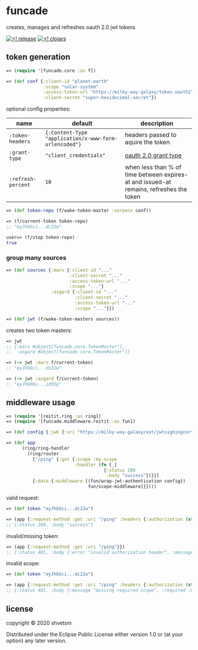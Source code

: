 # funcade

creates, manages and refreshes oauth 2.0 jwt tokens

[![<! release](https://img.shields.io/badge/dynamic/json.svg?label=release&url=https%3A%2F%2Fclojars.org%2Ftolitius%2Ffuncade%2Flatest-version.json&query=version&colorB=blue)](https://github.com/tolitius/funcade/releases)
[![<! clojars](https://img.shields.io/clojars/v/tolitius/funcade.svg)](https://clojars.org/tolitius/funcade)

## token generation

```clojure
=> (require '[funcade.core :as f])

=> (def conf {:client-id "planet-earth"
              :scope "solar-system"
              :access-token-url "https://milky-way-galaxy/token.oauth2"
              :client-secret "super-hexidecimal-secret"})
```

optional config properties:

name | default | description
------------ | ------------- | -------------
`:token-headers` | `{:Content-Type "application/x-www-form-urlencoded"}` | headers passed to aquire the token
`:grant-type` | `"client_credentials"` | [oauth 2.0 grant type](https://oauth.net/2/grant-types/)
`:refresh-percent` | `10` | when less than % of time between expires-at and issued-at remains, refreshes the token

```clojure
=> (def token-repo (f/wake-token-master :serpens conf))

=> (f/current-token token-repo)
;; "eyJhbGci...dc22w"
```

```clojure
user=> (f/stop token-repo)
true
```

### group many sources

```clojure
=> (def sources {:mars {:client-id "..."
                        :client-secret "..."
                        :access-token-url "..."
                        :scope "..."}
                 :asgard {:client-id "..."
                          :client-secret "..."
                          :access-token-url "..."
                          :scope "..."}})

=> (def jwt (f/wake-token-masters sources))
```

creates two token masters:

```clojure
=> jwt
;; {:mars #object[funcade.core.TokenMaster"],
;;  :asgard #object[funcade.core.TokenMaster"]}

=> (-> jwt :mars f/current-token)
;; "eyJhbGci...dc22w"

=> (-> jwt :asgard f/current-token)
;; "eyJhbRkv...id95p"
```

## middleware usage

```clojure
=> (require '[reitit.ring :as ring])
=> (require '[funcade.middleware.reitit :as fun])

=> (def config {:jwk {:uri "https://milky-way-galaxy/ext/jwtsigningcert/jwks"})

=> (def app
      (ring/ring-handler
        (ring/router
          ["/ping" {:get {:scope :my-scope
                          :handler (fn [_]
                                     {:status 200
                                      :body "success"})}}]
          {:data {:middleware [(fun/wrap-jwt-authentication config})
                               fun/scope-middleware]}})))
```

valid request:

```clojure 
=> (def token "eyJhbGci...dc22w")

=> (app {:request-method :get :uri "/ping" :headers {:authorization (str "Bearer " token)}})
;; {:status 200, :body "success"}
```

invalid/missing token:

```clojure 
=> (app {:request-method :get :uri "/ping"}})
;; {:status 401, :body {:error "invalid authorization header", :message "access to /ping is not authorized"}}
```

invalid scope:

```clojure 
=> (def token "eyJhbGci...dc22w")

=> (app {:request-method :get :uri "/ping" :headers {:authorization (str "Bearer " token)}})
;; {:status 401, :body {:message "missing required scope", :required :my-scope, :scopes (:not-my-scope)}}
```

## license

copyright © 2020 shvetsm

Distributed under the Eclipse Public License either version 1.0 or (at
your option) any later version.

